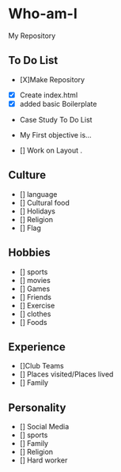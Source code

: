 # Who-am-I
My Repository

## To Do List

- [X]Make Repository
- [X] Create index.html
- [X] added basic Boilerplate
- Case Study To Do List
- My First objective is...

- [] Work on Layout
.
 ## Culture

 - [] language
- [] Cultural food
- [] Holidays
- [] Religion
- [] Flag
## Hobbies

- [] sports
- [] movies
- [] Games
- [] Friends
- [] Exercise
- [] clothes
- [] Foods
## Experience

- []Club Teams
- [] Places visited/Places lived
- [] Family

## Personality

- [] Social Media
- [] sports
- [] Family
- [] Religion
- [] Hard worker
